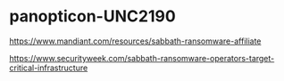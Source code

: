 # panopticon-UNC2190

https://www.mandiant.com/resources/sabbath-ransomware-affiliate

https://www.securityweek.com/sabbath-ransomware-operators-target-critical-infrastructure
